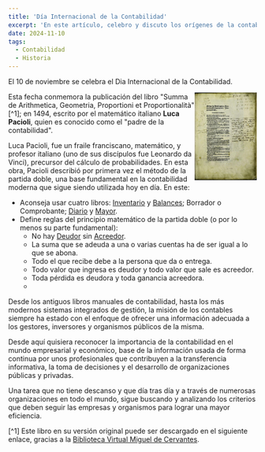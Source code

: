 ```yaml
---
title: 'Día Internacional de la Contabilidad'
excerpt: 'En este artículo, celebro y discuto los orígenes de la contabilidad además de a su "padre": Luca Pacioli.'
date: 2024-11-10
tags:
  - Contabilidad
  - Historia
---
```


El 10 de noviembre se celebra el Dia Internacional de la Contabilidad.

<img style="float: right;width: 25%;" src="/images/Libro_Suma_Artithmetica.jpg">

Esta fecha conmemora la publicación del libro "Summa de Arithmetica, Geometria, Proportioni et Proportionalità"[^1]; en 1494, escrito por el matemático italiano **Luca Pacioli**, quien es conocido como el "padre de la contabilidad".

Luca Pacioli, fue un fraile franciscano, matemático, y profesor italiano (uno de sus discípulos fue Leonardo da Vinci), precursor del cálculo de probabilidades. En esta obra, Pacioli describió por primera vez el método de la partida doble, una base fundamental en la contabilidad moderna que sigue siendo utilizada hoy en día. En este:
- Aconseja usar cuatro libros: [Inventario](https://es.wikipedia.org/wiki/Inventario) y [Balances](https://es.wikipedia.org/wiki/Balance_general); Borrador o Comprobante; [Diario](https://es.wikipedia.org/wiki/Libro_diario_(contabilidad)) y [Mayor](https://es.wikipedia.org/wiki/Libro_mayor).
- Define reglas del principio matemático de la partida doble (o por lo menos su parte fundamental):
  - No hay [Deudor](https://es.wikipedia.org/wiki/Deudor) sin [Acreedor](https://es.wikipedia.org/wiki/Acreedor).
  - La suma que se adeuda a una o varias cuentas ha de ser igual a lo que se abona.
  - Todo el que recibe debe a la persona que da o entrega.
  - Todo valor que ingresa es deudor y todo valor que sale es acreedor.
  - Toda pérdida es deudora y toda ganancia acreedora.
  - 
Desde los antiguos libros manuales de contabilidad, hasta los más modernos sistemas integrados de gestión, la misión de los contables siempre ha estado con el enfoque de ofrecer una información adecuada a los gestores, inversores y organismos públicos de la misma.

Desde aquí quisiera reconocer la importancia de la contabilidad en el mundo empresarial y económico, base de la información usada de forma continua por unos profesionales que contribuyen a la transferencia informativa, la toma de decisiones y el desarrollo de organizaciones públicas y privadas.

Una tarea que no tiene descanso y que día tras día y a través de numerosas organizaciones en todo el mundo, sigue buscando y analizando los criterios que deben seguir las empresas y organismos para lograr una mayor eficiencia.

[^1] Este libro en su versión original puede ser descargado en el siguiente enlace, gracias a la [Biblioteca Virtual Miguel de Cervantes](https://www.cervantesvirtual.com/obra/summa-de-arithmetica-geometria-proportioni-et-proportionalita-1048443/).
